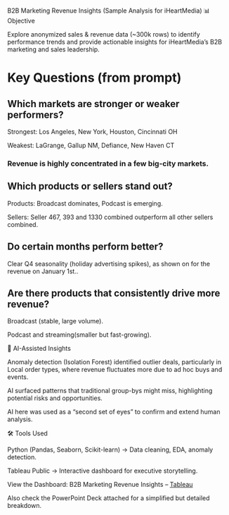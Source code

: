 B2B Marketing Revenue Insights (Sample Analysis for iHeartMedia)
📊 Objective

Explore anonymized sales & revenue data (~300k rows) to identify performance trends and provide actionable insights for iHeartMedia’s B2B marketing and sales leadership.

# Key Questions (from prompt)

## Which markets are stronger or weaker performers?
Strongest: Los Angeles, New York, Houston, Cincinnati OH

Weakest: LaGrange, Gallup NM, Defiance, New Haven CT

### Revenue is highly concentrated in a few big-city markets.

## Which products or sellers stand out?
Products: Broadcast dominates, Podcast is emerging.

Sellers: Seller 467, 393 and 1330 combined outperform all other sellers combined.

## Do certain months perform better?
Clear Q4 seasonality (holiday advertising spikes), as shown on for the revenue on January 1st..


## Are there products that consistently drive more revenue?
Broadcast (stable, large volume).

Podcast and streaming(smaller but fast-growing).

🤖 AI-Assisted Insights

Anomaly detection (Isolation Forest) identified outlier deals, particularly in Local order types, where revenue fluctuates more due to ad hoc buys and events.

AI surfaced patterns that traditional group-bys might miss, highlighting potential risks and opportunities.

AI here was used as a “second set of eyes” to confirm and extend human analysis.

🛠️ Tools Used

Python (Pandas, Seaborn, Scikit-learn) → Data cleaning, EDA, anomaly detection.

Tableau Public → Interactive dashboard for executive storytelling.

View the Dashboard: B2B Marketing Revenue Insights – [Tableau](https://public.tableau.com/views/B2BMarketingRevenueInsightsiHeartMediaSampleAnalysis/B2BMarketingRevenueInsightsiHeartMediaSampleAnalysis?:language=en-US&:sid=&:redirect=auth&:display_count=n&:origin=viz_share_link)

Also check the PowerPoint Deck attached for a simplified but detailed breakdown.
